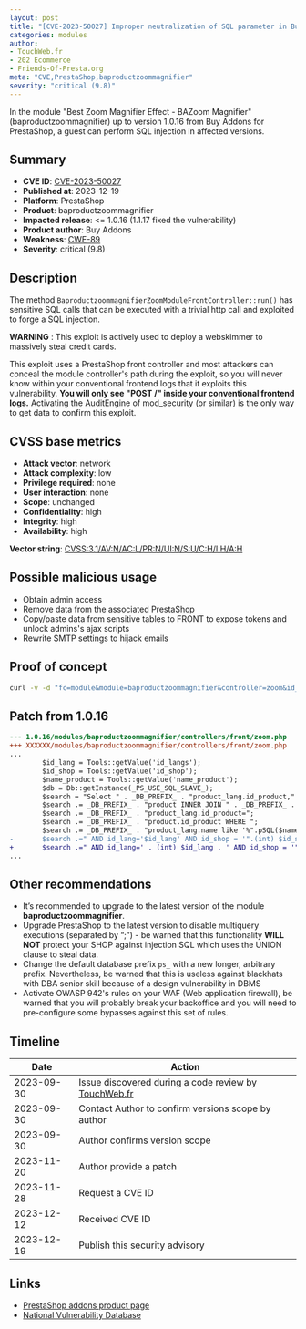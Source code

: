 ```yaml
---
layout: post
title: "[CVE-2023-50027] Improper neutralization of SQL parameter in Buy Addons - Best Zoom Magnifier Effect - BAZoom Magnifier module for PrestaShop"
categories: modules
author:
- TouchWeb.fr
- 202 Ecommerce
- Friends-Of-Presta.org
meta: "CVE,PrestaShop,baproductzoommagnifier"
severity: "critical (9.8)"
---
```


In the module "Best Zoom Magnifier Effect - BAZoom Magnifier" (baproductzoommagnifier) up to version 1.0.16 from Buy Addons for PrestaShop, a guest can perform SQL injection in affected versions.

## Summary

* **CVE ID**: [CVE-2023-50027](https://cve.mitre.org/cgi-bin/cvename.cgi?name=CVE-2023-50027)
* **Published at**: 2023-12-19
* **Platform**: PrestaShop
* **Product**: baproductzoommagnifier
* **Impacted release**: <= 1.0.16 (1.1.17 fixed the vulnerability)
* **Product author**: Buy Addons
* **Weakness**: [CWE-89](https://cwe.mitre.org/data/definitions/89.html)
* **Severity**: critical (9.8)

## Description

The method `BaproductzoommagnifierZoomModuleFrontController::run()` has sensitive SQL calls that can be executed with a trivial http call and exploited to forge a SQL injection.

**WARNING** : This exploit is actively used to deploy a webskimmer to massively steal credit cards.

This exploit uses a PrestaShop front controller and most attackers can conceal the module controller's path during the exploit, so you will never know within your conventional frontend logs that it exploits this vulnerability. **You will only see "POST /" inside your conventional frontend logs.** Activating the AuditEngine of mod_security (or similar) is the only way to get data to confirm this exploit.

## CVSS base metrics

* **Attack vector**: network
* **Attack complexity**: low
* **Privilege required**: none
* **User interaction**: none
* **Scope**: unchanged
* **Confidentiality**: high
* **Integrity**: high
* **Availability**: high

**Vector string**: [CVSS:3.1/AV:N/AC:L/PR:N/UI:N/S:U/C:H/I:H/A:H](https://nvd.nist.gov/vuln-metrics/cvss/v3-calculator?vector=AV:N/AC:L/PR:N/UI:N/S:U/C:H/I:H/A:H)

## Possible malicious usage

* Obtain admin access
* Remove data from the associated PrestaShop
* Copy/paste data from sensitive tables to FRONT to expose tokens and unlock admins's ajax scripts
* Rewrite SMTP settings to hijack emails


## Proof of concept

```bash
curl -v -d "fc=module&module=baproductzoommagnifier&controller=zoom&id_langs=1';select(0x73656C65637420736C656570283432293B)INTO@a;prepare`b`from@a;execute`b`;--" 'https://preprod.X/'
```

## Patch from 1.0.16

```diff
--- 1.0.16/modules/baproductzoommagnifier/controllers/front/zoom.php
+++ XXXXXX/modules/baproductzoommagnifier/controllers/front/zoom.php
...
        $id_lang = Tools::getValue('id_langs');
        $id_shop = Tools::getValue('id_shop');
        $name_product = Tools::getValue('name_product');
        $db = Db::getInstance(_PS_USE_SQL_SLAVE_);
        $search = "Select " . _DB_PREFIX_ . "product_lang.id_product," . _DB_PREFIX_ . "product_lang.name from ";
        $search .= _DB_PREFIX_ . "product INNER JOIN " . _DB_PREFIX_ . "product_lang ON " ;
        $search .= _DB_PREFIX_ . "product_lang.id_product=";
        $search .= _DB_PREFIX_ . "product.id_product WHERE ";
        $search .= _DB_PREFIX_ . "product_lang.name like '%".pSQL($name_product)."%'";
-       $search .=" AND id_lang='$id_lang' AND id_shop = '".(int) $id_shop."'";
+       $search .=" AND id_lang=' . (int) $id_lang . ' AND id_shop = '".(int) $id_shop."'";
...
```

## Other recommendations

* It’s recommended to upgrade to the latest version of the module **baproductzoommagnifier**.
* Upgrade PrestaShop to the latest version to disable multiquery executions (separated by “;”) - be warned that this functionality **WILL NOT** protect your SHOP against injection SQL which uses the UNION clause to steal data.
* Change the default database prefix `ps_` with a new longer, arbitrary prefix. Nevertheless, be warned that this is useless against blackhats with DBA senior skill because of a design vulnerability in DBMS
* Activate OWASP 942's rules on your WAF (Web application firewall), be warned that you will probably break your backoffice and you will need to pre-configure some bypasses against this set of rules.

## Timeline

| Date | Action |
|--|--|
| 2023-09-30 | Issue discovered during a code review by [TouchWeb.fr](https://www.touchweb.fr) |
| 2023-09-30 | Contact Author to confirm versions scope by author |
| 2023-09-30 | Author confirms version scope |
| 2023-11-20 | Author provide a patch |
| 2023-11-28 | Request a CVE ID |
| 2023-12-12 | Received CVE ID |
| 2023-12-19 | Publish this security advisory |

## Links

* [PrestaShop addons product page](https://buy-addons.com/store/prestashop/module/product-page/best-zoom-magnifier-effect-bazoom-magnifier.html)
* [National Vulnerability Database](https://nvd.nist.gov/vuln/detail/CVE-2023-50027)
